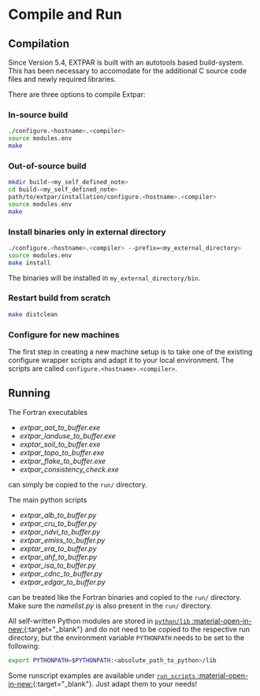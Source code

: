 # Compile and Run

## Compilation

Since Version 5.4, EXTPAR is built with an autotools based build-system. This has been necessary to accomodate for the additional C source code files and newly required libraries.

There are three options to compile Extpar: 

### In-source build

```bash
./configure.<hostname>.<compiler>
source modules.env  
make   
```

### Out-of-source build

```bash
mkdir build-<my_self_defined_note>
cd build-<my_self_defined_note>
path/to/extpar/installation/configure.<hostname>.<compiler>
source modules.env  
make  
```

### Install binaries only in external directory

```bash
./configure.<hostname>.<compiler> --prefix=<my_external_directory>
source modules.env  
make install  
```

The binaries will be installed in `my_external_directory/bin`.

### Restart build from scratch

```bash
make distclean 
```

### Configure for new machines

The first step in creating a new machine setup is to take one of
the existing configure wrapper scripts and adapt it to your local
environment. The scripts are called `configure.<hostname>.<compiler>`.

## Running

The Fortran executables 

*   *extpar_aot_to_buffer.exe*
*   *extpar_landuse_to_buffer.exe*
*   *exptar_soil_to_buffer.exe*
*   *extpar_topo_to_buffer.exe*
*   *extpar_flake_to_buffer.exe* 
*   *extpar_consistency_check.exe* 

can simply be copied to the `run/` directory.
 
The main python scripts 

*   *extpar_alb_to_buffer.py*
*   *extpar_cru_to_buffer.py*
*   *extpar_ndvi_to_buffer.py*
*   *extpar_emiss_to_buffer.py*
*   *exptar_era_to_buffer.py*
*   *extpar_ahf_to_buffer.py*
*   *extpar_isa_to_buffer.py*  
*   *extpar_cdnc_to_buffer.py*
*   *extpar_edgar_to_buffer.py*  


can be treated like the Fortran binaries and copied to the `run/` directory. Make sure the *namelist.py* is also present in the `run/` directory.  

All self-written Python modules are stored in [`python/lib` :material-open-in-new:](https://github.com/C2SM/extpar/tree/master/python/lib){:target="_blank"}
and do not need to be copied to the respective run directory, but the environment variable `PYTHONPATH` needs to be set to the following:  
 
```bash
export PYTHONPATH=$PYTHONPATH:<absolute_path_to_python>/lib
```

Some runscript examples are available under [`run_scripts` :material-open-in-new:](https://github.com/C2SM/extpar/tree/master/run_scripts){:target="_blank"}.
Just adapt them to your needs!
